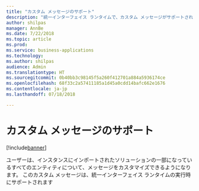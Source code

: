 ```yaml
---
title: "カスタム メッセージのサポート"
description: "統一インターフェイス ランタイムで、カスタム メッセージがサポートされるようになります"
author: shilpas
manager: AnnBe
ms.date: 7/22/2018
ms.topic: article
ms.prod: 
ms.service: business-applications
ms.technology: 
ms.author: shilpas
audience: Admin
ms.translationtype: HT
ms.sourcegitcommit: 0b40bb3c98145f5a260f412701a884a5936174ce
ms.openlocfilehash: 68f33c2a57411185a1d45a0cdd14bafc662e1676
ms.contentlocale: ja-jp
ms.lasthandoff: 07/18/2018

---
```

# <a name="support-for-custom-messages"></a>カスタム メッセージのサポート


[!include[banner](../../includes/banner.md)]

ユーザーは、インスタンスにインポートされたソリューションの一部になっているすべてのエンティティについて、メッセージをカスタマイズできるようになります。 このカスタム メッセージは、統一インターフェイス ランタイムの実行時にサポートされます

